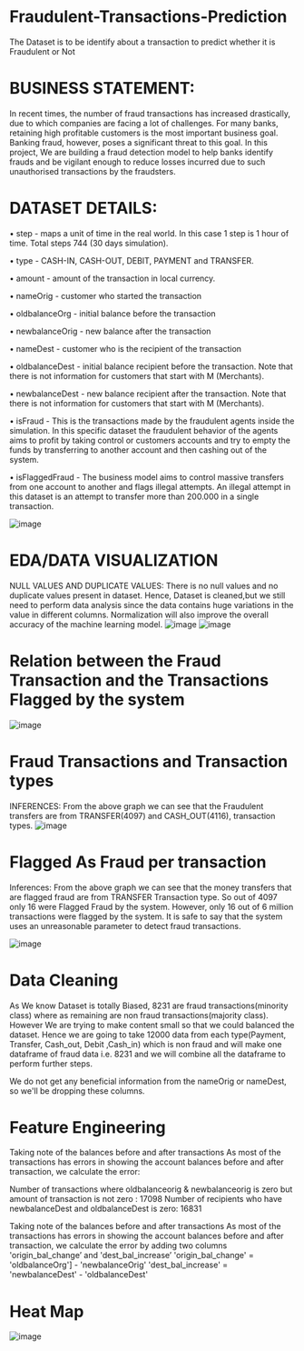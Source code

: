 # Fraudulent-Transactions-Prediction
The Dataset is to be identify about a transaction to predict whether it is Fraudulent or Not
# BUSINESS STATEMENT:
In recent times, the number of fraud transactions has increased drastically, due to which companies are facing a lot of challenges. For many banks, retaining high profitable customers is the most important business goal. Banking fraud, however, poses a significant threat to this goal. In this project, We are building a fraud detection model to help banks identify frauds and be vigilant enough to reduce losses incurred due to such unauthorised transactions by the fraudsters.

# DATASET DETAILS:

• step - maps a unit of time in the real world. In this case 1 step is 1 hour of time. Total steps 744 (30 days simulation).

• type - CASH-IN, CASH-OUT, DEBIT, PAYMENT and TRANSFER.

• amount - amount of the transaction in local currency.

• nameOrig - customer who started the transaction

• oldbalanceOrg - initial balance before the transaction 

• newbalanceOrig - new balance after the transaction 

• nameDest - customer who is the recipient of the transaction

• oldbalanceDest - initial balance recipient before the transaction. Note that there is not information for customers that start with M (Merchants).

• newbalanceDest - new balance recipient after the transaction. Note that there is not information for customers that start with M (Merchants). 

• isFraud - This is the transactions made by the fraudulent agents inside the simulation. In this specific dataset the fraudulent behavior of the agents aims to profit by taking control or customers accounts and try to empty the funds by transferring to another account and then cashing out of the system. 

• isFlaggedFraud - The business model aims to control massive transfers from one account to another and flags illegal attempts. An illegal attempt in this dataset is an attempt to transfer more than 200.000 in a single transaction.

![image](https://user-images.githubusercontent.com/103564871/181810444-67f25fe3-9f0c-4128-9244-d5f5fc800a58.png)

# EDA/DATA VISUALIZATION
NULL VALUES AND DUPLICATE VALUES: 
There is no null values and no duplicate values present in dataset. Hence, Dataset is cleaned,but we still need to perform data analysis since the data contains huge variations in the value in different columns. Normalization will also improve the overall accuracy of the machine learning model.
![image](https://user-images.githubusercontent.com/103564871/181812152-474289ab-e42a-47b1-9002-69ad929996d5.png)
![image](https://user-images.githubusercontent.com/103564871/181812174-2ea69127-4383-4b7c-8dca-57042bdd3b9a.png)

# Relation between the Fraud Transaction and the Transactions Flagged by the system
![image](https://user-images.githubusercontent.com/103564871/181812310-261fbadd-a313-4d72-b60a-f1966ea081c2.png)

# Fraud Transactions and Transaction types
INFERENCES:
From the above graph we can see that the Fraudulent transfers are from TRANSFER(4097) and CASH_OUT(4116), transaction types.
![image](https://user-images.githubusercontent.com/103564871/181812542-40b4d679-6437-4001-b08c-8c3057113204.png)

# Flagged As Fraud per transaction
Inferences:
From the above graph we can see that the money transfers that are flagged fraud are from TRANSFER Transaction type. So out of 4097 only 16 were Flagged Fraud by the system.
However, only 16 out of 6 million transactions were flagged by the system. It is safe to say that the system uses an unreasonable parameter to detect fraud transactions.

![image](https://user-images.githubusercontent.com/103564871/181812827-323b6be1-eb1c-4861-91ba-b29dc8250a3c.png)

# Data Cleaning

As We know Dataset is totally Biased, 8231 are fraud transactions(minority class) where as remaining are non fraud transactions(majority class). However We are trying to make content small so that we could balanced the dataset. Hence we are going to take 12000 data from each type(Payment, Transfer, Cash_out, Debit ,Cash_in) which is non fraud and will make one dataframe of fraud data i.e. 8231 and we will combine all the dataframe to perform further steps.

We do not get any beneficial information from the nameOrig or nameDest, so we'll be dropping these columns.

# Feature Engineering

Taking note of the balances before and after transactions
As most of the transactions has errors in showing the account balances before and after transaction, we calculate the error:

Number of transactions where oldbalanceorig & newbalanceorig is zero but amount of transaction is not zero : 17098
Number of recipients who have newbalanceDest and oldbalanceDest is zero: 16831 


Taking note of the balances before and after transactions
As most of the transactions has errors in showing the account balances before and after transaction, we calculate the error by adding two columns 'origin_bal_change’ and 'dest_bal_increase’
'origin_bal_change' = 'oldbalanceOrg'] - 'newbalanceOrig'
'dest_bal_increase' = 'newbalanceDest' - 'oldbalanceDest'

# Heat Map
![image](https://user-images.githubusercontent.com/103564871/181813621-29269533-b80c-47d5-8a31-0d5c7b2f81a4.png)











